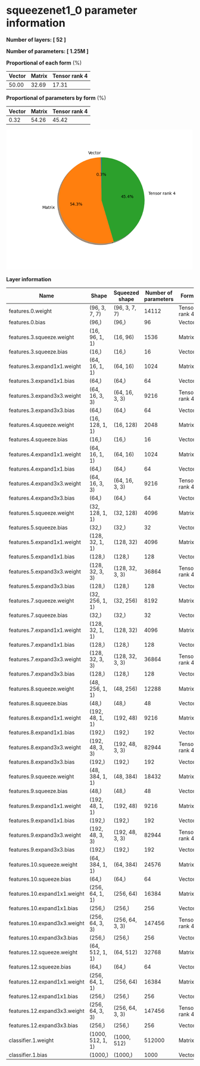 # squeezenet1_0 parameter information

**Number of layers: [ 52 ]**

**Number of parameters: [ 1.25M ]**

**Proportional of each form** (%)

| Vector | Matrix | Tensor rank 4 | 
|  --- | --- | --- |
| 50.00 | 32.69 | 17.31 | 

**Proportional of parameters by form** (%)


| Vector | Matrix | Tensor rank 4 | 
|  --- | --- | --- |
| 0.32 | 54.26 | 45.42 | 

<img src="../figs/squeezenet1_0_pie_chart.png" alt="pie_chart" width="500"/>

**Layer information**


| Name | Shape | Squeezed shape | Number of parameters | Form |
| --- | --- | --- | --- | --- |
| features.0.weight | (96, 3, 7, 7) | (96, 3, 7, 7) | 14112 | Tensor rank 4 |
| features.0.bias | (96,) | (96,) | 96 | Vector |
| features.3.squeeze.weight | (16, 96, 1, 1) | (16, 96) | 1536 | Matrix |
| features.3.squeeze.bias | (16,) | (16,) | 16 | Vector |
| features.3.expand1x1.weight | (64, 16, 1, 1) | (64, 16) | 1024 | Matrix |
| features.3.expand1x1.bias | (64,) | (64,) | 64 | Vector |
| features.3.expand3x3.weight | (64, 16, 3, 3) | (64, 16, 3, 3) | 9216 | Tensor rank 4 |
| features.3.expand3x3.bias | (64,) | (64,) | 64 | Vector |
| features.4.squeeze.weight | (16, 128, 1, 1) | (16, 128) | 2048 | Matrix |
| features.4.squeeze.bias | (16,) | (16,) | 16 | Vector |
| features.4.expand1x1.weight | (64, 16, 1, 1) | (64, 16) | 1024 | Matrix |
| features.4.expand1x1.bias | (64,) | (64,) | 64 | Vector |
| features.4.expand3x3.weight | (64, 16, 3, 3) | (64, 16, 3, 3) | 9216 | Tensor rank 4 |
| features.4.expand3x3.bias | (64,) | (64,) | 64 | Vector |
| features.5.squeeze.weight | (32, 128, 1, 1) | (32, 128) | 4096 | Matrix |
| features.5.squeeze.bias | (32,) | (32,) | 32 | Vector |
| features.5.expand1x1.weight | (128, 32, 1, 1) | (128, 32) | 4096 | Matrix |
| features.5.expand1x1.bias | (128,) | (128,) | 128 | Vector |
| features.5.expand3x3.weight | (128, 32, 3, 3) | (128, 32, 3, 3) | 36864 | Tensor rank 4 |
| features.5.expand3x3.bias | (128,) | (128,) | 128 | Vector |
| features.7.squeeze.weight | (32, 256, 1, 1) | (32, 256) | 8192 | Matrix |
| features.7.squeeze.bias | (32,) | (32,) | 32 | Vector |
| features.7.expand1x1.weight | (128, 32, 1, 1) | (128, 32) | 4096 | Matrix |
| features.7.expand1x1.bias | (128,) | (128,) | 128 | Vector |
| features.7.expand3x3.weight | (128, 32, 3, 3) | (128, 32, 3, 3) | 36864 | Tensor rank 4 |
| features.7.expand3x3.bias | (128,) | (128,) | 128 | Vector |
| features.8.squeeze.weight | (48, 256, 1, 1) | (48, 256) | 12288 | Matrix |
| features.8.squeeze.bias | (48,) | (48,) | 48 | Vector |
| features.8.expand1x1.weight | (192, 48, 1, 1) | (192, 48) | 9216 | Matrix |
| features.8.expand1x1.bias | (192,) | (192,) | 192 | Vector |
| features.8.expand3x3.weight | (192, 48, 3, 3) | (192, 48, 3, 3) | 82944 | Tensor rank 4 |
| features.8.expand3x3.bias | (192,) | (192,) | 192 | Vector |
| features.9.squeeze.weight | (48, 384, 1, 1) | (48, 384) | 18432 | Matrix |
| features.9.squeeze.bias | (48,) | (48,) | 48 | Vector |
| features.9.expand1x1.weight | (192, 48, 1, 1) | (192, 48) | 9216 | Matrix |
| features.9.expand1x1.bias | (192,) | (192,) | 192 | Vector |
| features.9.expand3x3.weight | (192, 48, 3, 3) | (192, 48, 3, 3) | 82944 | Tensor rank 4 |
| features.9.expand3x3.bias | (192,) | (192,) | 192 | Vector |
| features.10.squeeze.weight | (64, 384, 1, 1) | (64, 384) | 24576 | Matrix |
| features.10.squeeze.bias | (64,) | (64,) | 64 | Vector |
| features.10.expand1x1.weight | (256, 64, 1, 1) | (256, 64) | 16384 | Matrix |
| features.10.expand1x1.bias | (256,) | (256,) | 256 | Vector |
| features.10.expand3x3.weight | (256, 64, 3, 3) | (256, 64, 3, 3) | 147456 | Tensor rank 4 |
| features.10.expand3x3.bias | (256,) | (256,) | 256 | Vector |
| features.12.squeeze.weight | (64, 512, 1, 1) | (64, 512) | 32768 | Matrix |
| features.12.squeeze.bias | (64,) | (64,) | 64 | Vector |
| features.12.expand1x1.weight | (256, 64, 1, 1) | (256, 64) | 16384 | Matrix |
| features.12.expand1x1.bias | (256,) | (256,) | 256 | Vector |
| features.12.expand3x3.weight | (256, 64, 3, 3) | (256, 64, 3, 3) | 147456 | Tensor rank 4 |
| features.12.expand3x3.bias | (256,) | (256,) | 256 | Vector |
| classifier.1.weight | (1000, 512, 1, 1) | (1000, 512) | 512000 | Matrix |
| classifier.1.bias | (1000,) | (1000,) | 1000 | Vector |

